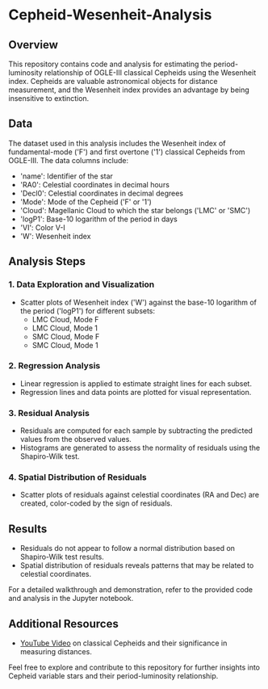 # Cepheid-Wesenheit-Analysis

## Overview

This repository contains code and analysis for estimating the period-luminosity relationship of OGLE-III classical Cepheids using the Wesenheit index. Cepheids are valuable astronomical objects for distance measurement, and the Wesenheit index provides an advantage by being insensitive to extinction.

## Data

The dataset used in this analysis includes the Wesenheit index of fundamental-mode ('F') and first overtone ('1') classical Cepheids from OGLE-III. The data columns include:
- 'name': Identifier of the star
- 'RA0': Celestial coordinates in decimal hours
- 'Decl0': Celestial coordinates in decimal degrees
- 'Mode': Mode of the Cepheid ('F' or '1')
- 'Cloud': Magellanic Cloud to which the star belongs ('LMC' or 'SMC')
- 'logP1': Base-10 logarithm of the period in days
- 'VI': Color V-I
- 'W': Wesenheit index

## Analysis Steps

### 1. Data Exploration and Visualization
- Scatter plots of Wesenheit index ('W') against the base-10 logarithm of the period ('logP1') for different subsets:
  - LMC Cloud, Mode F
  - LMC Cloud, Mode 1
  - SMC Cloud, Mode F
  - SMC Cloud, Mode 1

### 2. Regression Analysis
- Linear regression is applied to estimate straight lines for each subset.
- Regression lines and data points are plotted for visual representation.

### 3. Residual Analysis
- Residuals are computed for each sample by subtracting the predicted values from the observed values.
- Histograms are generated to assess the normality of residuals using the Shapiro-Wilk test.

### 4. Spatial Distribution of Residuals
- Scatter plots of residuals against celestial coordinates (RA and Dec) are created, color-coded by the sign of residuals.

## Results

- Residuals do not appear to follow a normal distribution based on Shapiro-Wilk test results.
- Spatial distribution of residuals reveals patterns that may be related to celestial coordinates.

For a detailed walkthrough and demonstration, refer to the provided code and analysis in the Jupyter notebook.

## Additional Resources

- [YouTube Video](https://www.youtube.com/watch?v=iyisAjHdhas) on classical Cepheids and their significance in measuring distances.

Feel free to explore and contribute to this repository for further insights into Cepheid variable stars and their period-luminosity relationship.
